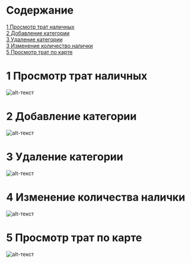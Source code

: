 # Содержание
<a href="#1-просмотр-трат-наличных">1 Просмотр трат наличных</a></br>
<a href="#2-добавление-категории">2 Добавление категории</a></br>
<a href="#3-удаление-категории">3 Удаление категории</a></br>
<a href="#4-изменение-количества-налички">3 Изменение количество налички</a></br>
<a href="#5-просмотр-трат-по-карте">5 Просмотр трат по карте</a></br>
# 1 Просмотр трат наличных
![alt-текст](https://github.com/Nikita199909/My-Money/blob/master/Documentation/Diagrams/ActivitiCashWork.png "Cash")
# 2 Добавление категории
![alt-текст](https://github.com/Nikita199909/My-Money/blob/master/Documentation/Diagrams/Adding.png "Cash 2")
# 3 Удаление категории 
![alt-текст](https://github.com/Nikita199909/My-Money/blob/master/Documentation/Diagrams/delete.png "Cash 3")
# 4 Изменение количества налички 
![alt-текст](https://github.com/Nikita199909/My-Money/blob/master/Documentation/Diagrams/activitichangeCash.png "Cash 4")
# 5 Просмотр трат по карте 
![alt-текст](https://github.com/Nikita199909/My-Money/blob/master/Documentation/Diagrams/Card.png "Card 1")
